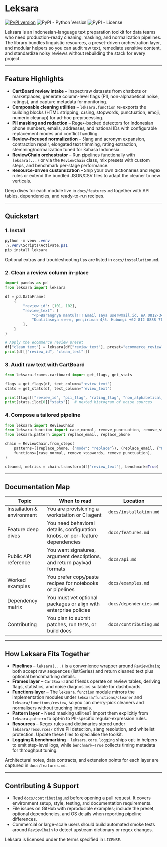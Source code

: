 # Leksara
[![PyPI version](https://badge.fury.io/py/leksara.svg)](https://pypi.org/project/leksara/)
![PyPI - Python Version](https://img.shields.io/pypi/pyversions/leksara)
![PyPI - License](https://img.shields.io/pypi/l/leksara)

Leksara is an Indonesian-language text preparation toolkit for data teams who need production-ready cleaning, masking, and normalization pipelines. The library bundles linguistic resources, a preset-driven orchestration layer, and modular helpers so you can audit raw text, remediate sensitive content, and standardize noisy reviews without rebuilding the stack for every project.

---

## Feature Highlights

- **CartBoard review intake** – Inspect raw datasets from chatbots or marketplaces, generate column-level flags (PII, non-alphabetical noise, ratings), and capture metadata for monitoring.
- **Composable cleaning utilities** – `leksara.function` re-exports the building blocks (HTML stripping, casing, stopwords, punctuation, emoji, numeric cleanup) for ad-hoc preprocessing.
- **PII masking and redaction** – Regex-backed detectors for Indonesian phone numbers, emails, addresses, and national IDs with configurable replacement modes and conflict handling.
- **Review-focused normalization** – Slang and acronym expansion, contraction repair, elongated text trimming, rating extraction, stemming/normalization tuned for Bahasa Indonesia.
- **ReviewChain orchestrator** – Run pipelines functionally with `leksara(...)` or via the `ReviewChain` class, mix presets with custom steps, and benchmark per-stage performance.
- **Resource-driven customization** – Ship your own dictionaries and regex rules or extend the bundled JSON/CSV files to adapt the cleaner to new verticals.

Deep dives for each module live in `docs/features.md` together with API tables, dependencies, and ready-to-run recipes.

---

## Quickstart

### 1. Install

```powershell
python -m venv .venv
.\.venv\Scripts\Activate.ps1
pip install leksara
```

Optional extras and troubleshooting tips are listed in `docs/installation.md`.

### 2. Clean a review column in-place

```python
import pandas as pd
from leksara import leksara

df = pd.DataFrame(
    {
        "review_id": [101, 102],
        "review_text": [
            "<p>Barangnya mantul!!! Email saya user@mail.id, WA 0812-3456-7890</p>",
            "Kualitasnya ⭐⭐⭐⭐, pengiriman 4/5. Hubungi +62 812 8888 7777",
        ],
    }
)

# Apply the ecommerce review preset
df["clean_text"] = leksara(df["review_text"], preset="ecommerce_review")
print(df[["review_id", "clean_text"]])
```

### 3. Audit raw text with CartBoard

```python
from leksara.frames.cartboard import get_flags, get_stats

flags = get_flags(df, text_column="review_text")
stats = get_stats(df, text_column="review_text")

print(flags[["review_id", "pii_flag", "rating_flag", "non_alphabetical_flag"]])
print(stats.iloc[0]["stats"])  # nested histogram of noise sources
```

### 4. Compose a tailored pipeline

```python
from leksara import ReviewChain
from leksara.function import case_normal, remove_punctuation, remove_stopwords
from leksara.pattern import replace_email, replace_phone

chain = ReviewChain.from_steps(
    patterns=[(replace_phone, {"mode": "replace"}), (replace_email, {"mode": "replace"})],
    functions=[case_normal, remove_stopwords, remove_punctuation],
)

cleaned, metrics = chain.transform(df["review_text"], benchmark=True)
```

---

## Documentation Map

| Topic | When to read | Location |
| --- | --- | --- |
| Installation & environment | You are provisioning a workstation or CI agent | `docs/installation.md` |
| Feature deep dives | You need behavioral details, configuration knobs, or per-feature dependencies | `docs/features.md` |
| Public API reference | You want signatures, argument descriptions, and return payload formats | `docs/api.md` |
| Worked examples | You prefer copy/paste recipes for notebooks or pipelines | `docs/examples.md` |
| Dependency matrix | You must vet optional packages or align with enterprise policies | `docs/dependencies.md` |
| Contributing | You plan to submit patches, run tests, or build docs | `docs/contributing.md` |

---

## How Leksara Fits Together

- **Pipelines** – `leksara(...)` is a convenience wrapper around `ReviewChain`; both accept raw sequences (list/Series) and return cleaned text plus optional benchmarking details.
- **Frames layer** – `CartBoard` and friends operate on review tables, deriving flags, statistics, and noise diagnostics suitable for dashboards.
- **Functions layer** – The `leksara.function` module mirrors the implementation modules under `leksara/functions/cleaner` and `leksara/functions/review`, so you can cherry-pick cleaners and normalisers without touching internals.
- **Pattern layer** – Need masking utilities? Import them explicitly from `leksara.pattern` to opt-in to PII-specific regular-expression rules.
- **Resources** – Regex rules and dictionaries stored under `leksara/resources/` drive PII detection, slang resolution, and whitelist protection. Update these files to specialise the toolkit.
- **Logging & benchmarking** – `leksara.core.logging` ships opt-in helpers to emit step-level logs, while `benchmark=True` collects timing metadata for throughput tuning.

Architectural notes, data contracts, and extension points for each layer are captured in `docs/features.md`.

---

## Contributing & Support

- Read `docs/contributing.md` before opening a pull request. It covers environment setup, style, testing, and documentation requirements.
- File issues on GitHub with reproducible examples; include the preset, optional dependencies, and OS details when reporting pipeline differences.
- Commercial or large-scale users should build automated smoke tests around `ReviewChain` to detect upstream dictionary or regex changes.

Leksara is licensed under the terms specified in `LICENSE`.
